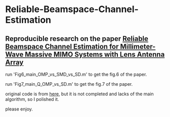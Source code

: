 # Reliable-Beamspace-Channel-Estimation
## Reproducible research on the paper [Reliable Beamspace Channel Estimation for Millimeter-Wave Massive MIMO Systems with Lens Antenna Array](https://ieeexplore.ieee.org/abstract/document/7959626)

run 'Fig6_main_OMP_vs_SMD_vs_SD.m' to get the fig.6 of the paper.


run 'Fig7_main_Q_OMP_vs_SD.m' to get the fig.7 of the paper.


original code is from [here](http://oa.ee.tsinghua.edu.cn/dailinglong/publications/code/Reliable%20beamspace%20channel%20estimation%20for%20millimeter-wave%20massive%20MIMO%20systems%20with%20lens%20antenna%20array.zip), but it is not completed and lacks of the main algorithm, so I polished it.


please enjoy. 
